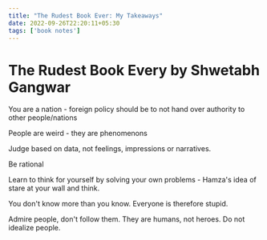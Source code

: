 ```yaml
---
title: "The Rudest Book Ever: My Takeaways"
date: 2022-09-26T22:20:11+05:30
tags: ['book notes']
---
```

# The Rudest Book Every by Shwetabh Gangwar

You are a nation - foreign policy should be to not hand over authority to other people/nations

People are weird - they are phenomenons

Judge based on data, not feelings, impressions or narratives.

Be rational

Learn to think for yourself by solving your own problems - Hamza's idea of stare at your wall and think.

You don't know more than you know. Everyone is therefore stupid.

Admire people, don't follow them. They are humans, not heroes. Do not idealize people.

